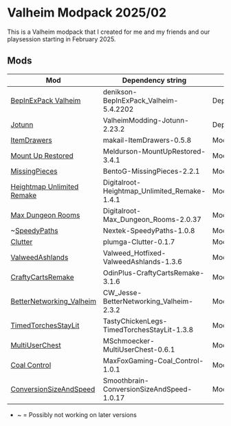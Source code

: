 # Valheim Modpack 2025/02

This is a Valheim modpack that I created for me and my friends and our playsession starting in February 2025.

## Mods

| Mod                                                                                                       | Dependency string                            | Type               |
| --------------------------------------------------------------------------------------------------------- | -------------------------------------------- | ------------------ |
| [BepInExPack Valheim](https://thunderstore.io/c/valheim/p/denikson/BepInExPack_Valheim/)                  | denikson-BepInExPack_Valheim-5.4.2202        | Dependency         |
| [Jotunn](https://thunderstore.io/c/valheim/p/ValheimModding/Jotunn/)                                      | ValheimModding-Jotunn-2.23.2                 | Dependency/Library |
| [ItemDrawers](https://thunderstore.io/c/valheim/p/makail/ItemDrawers/)                                    | makail-ItemDrawers-0.5.8                     | Mod                |
| [Mount Up Restored](https://thunderstore.io/c/valheim/p/Meldurson/MountUpRestored/)                       | Meldurson-MountUpRestored-3.4.1              | Mod                |
| [MissingPieces](https://thunderstore.io/c/valheim/p/BentoG/MissingPieces/)                                | BentoG-MissingPieces-2.2.1                   | Mod                |
| [Heightmap Unlimited Remake](https://thunderstore.io/c/valheim/p/Digitalroot/Heightmap_Unlimited_Remake/) | Digitalroot-Heightmap_Unlimited_Remake-1.4.1 | Mod                |
| [Max Dungeon Rooms](https://thunderstore.io/c/valheim/p/Digitalroot/Max_Dungeon_Rooms/)                   | Digitalroot-Max_Dungeon_Rooms-2.0.37         | Mod                |
| ~[SpeedyPaths](https://thunderstore.io/c/valheim/p/Nextek/SpeedyPaths/)                                   | Nextek-SpeedyPaths-1.0.8                     | Mod                |
| [Clutter](https://thunderstore.io/c/valheim/p/plumga/Clutter/)                                            | plumga-Clutter-0.1.7                         | Mod                |
| [ValweedAshlands](https://thunderstore.io/c/valheim/p/Valweed_Hotfixed/ValweedAshlands/)                  | Valweed_Hotfixed-ValweedAshlands-1.3.6       | Mod                |
| [CraftyCartsRemake](https://thunderstore.io/c/valheim/p/OdinPlus/CraftyCartsRemake/)                      | OdinPlus-CraftyCartsRemake-3.1.6             | Mod                |
| [BetterNetworking_Valheim](https://thunderstore.io/c/valheim/p/CW_Jesse/BetterNetworking_Valheim/)        | CW_Jesse-BetterNetworking_Valheim-2.3.2      | Mod                |
| [TimedTorchesStayLit](https://thunderstore.io/c/valheim/p/TastyChickenLegs/TimedTorchesStayLit/)          | TastyChickenLegs-TimedTorchesStayLit-1.3.8   | Mod                |
| [MultiUserChest](https://thunderstore.io/c/valheim/p/MSchmoecker/MultiUserChest/)                         | MSchmoecker-MultiUserChest-0.6.1             | Mod                |
| [Coal Control](https://thunderstore.io/c/valheim/p/MaxFoxGaming/Coal_Control/)                            | MaxFoxGaming-Coal_Control-1.0.1              | Mod                |
| [ConversionSizeAndSpeed](https://thunderstore.io/c/valheim/p/Smoothbrain/ConversionSizeAndSpeed/)         | Smoothbrain-ConversionSizeAndSpeed-1.0.17    | Mod                |

- ~ = Possibly not working on later versions
